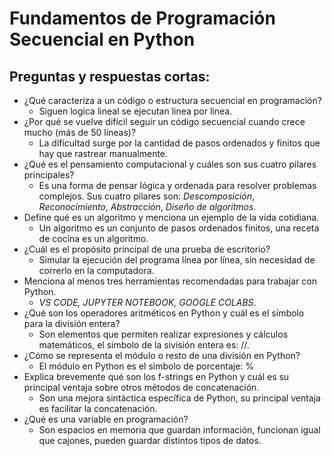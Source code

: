 # Fundamentos de Programación Secuencial en Python

## Preguntas y respuestas cortas:
- ¿Qué caracteriza a un código o estructura secuencial en programación?
    - Siguen logica lineal se ejecutan linea por linea.
- ¿Por qué se vuelve difícil seguir un código secuencial cuando crece mucho (más de 50 líneas)?
    - La dificultad surge por la cantidad de pasos ordenados y finitos que hay que rastrear manualmente.
- ¿Qué es el pensamiento computacional y cuáles son sus cuatro pilares principales?
    - Es una forma de pensar lógica y ordenada para resolver problemas complejos. Sus cuatro pilares son: *Descomposición*, *Reconocimiento*, *Abstracción*, *Diseño de algoritmos*.
- Define qué es un algoritmo y menciona un ejemplo de la vida cotidiana.
    - Un algoritmo es un conjunto de pasos ordenados finitos, una receta de cocina es un algoritmo.
- ¿Cuál es el propósito principal de una prueba de escritorio?
    - Simular la ejecución del programa línea por línea, sin necesidad de correrlo en la computadora.
- Menciona al menos tres herramientas recomendadas para trabajar con Python.
    - *VS CODE, JUPYTER NOTEBOOK, GOOGLE COLABS*.
- ¿Qué son los operadores aritméticos en Python y cuál es el símbolo para la división entera?
    - Son elementos que permiten realizar expresiones y cálculos matemáticos, el símbolo de la sivisión entera es: //.
- ¿Cómo se representa el módulo o resto de una división en Python?
    - El módulo en Python es el simbolo de porcentaje: %
- Explica brevemente qué son los f-strings en Python y cuál es su principal ventaja sobre otros métodos de concatenación.
    - Son una mejora sintáctica específica de Python, su principal ventaja es facilitar la concatenación.
- ¿Qué es una variable en programación?
    - Son espacios en memoria que guardan información, funcionan igual que cajones, pueden guardar distintos tipos de datos.

 